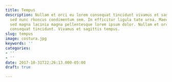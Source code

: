 ```yaml
---
title: Tempus
description: Nullam et orci eu lorem consequat tincidunt vivamus et sagittis magna
  sed nunc rhoncus condimentum sem. In efficitur ligula tate urna. Maecenas massa
  sed magna lacinia magna pellentesque lorem ipsum dolor. Nullam et orci eu lorem
  consequat tincidunt. Vivamus et sagittis tempus.
slug: tempus
image: costura.jpg
keywords: ''
categories:
- ''
- ''
date: 2017-10-31T22:26:13.000-05:00
draft: true

---
```

